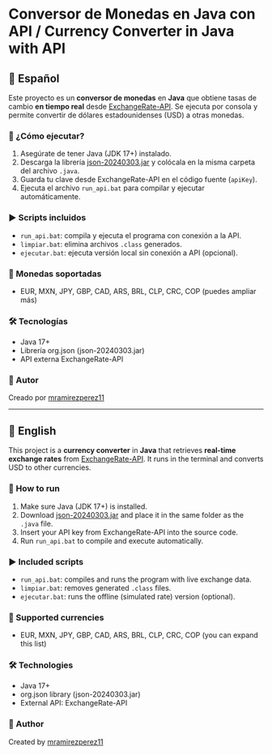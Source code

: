# Conversor de Monedas en Java con API / Currency Converter in Java with API

## 📌 Español

Este proyecto es un **conversor de monedas** en **Java** que obtiene tasas de cambio **en tiempo real** desde [ExchangeRate-API](https://www.exchangerate-api.com/). Se ejecuta por consola y permite convertir de dólares estadounidenses (USD) a otras monedas.

### 🚀 ¿Cómo ejecutar?

1. Asegúrate de tener Java (JDK 17+) instalado.
2. Descarga la librería [json-20240303.jar](https://repo1.maven.org/maven2/org/json/json/20240303/json-20240303.jar) y colócala en la misma carpeta del archivo `.java`.
3. Guarda tu clave desde ExchangeRate-API en el código fuente (`apiKey`).
4. Ejecuta el archivo `run_api.bat` para compilar y ejecutar automáticamente.

### ▶️ Scripts incluidos
- `run_api.bat`: compila y ejecuta el programa con conexión a la API.
- `limpiar.bat`: elimina archivos `.class` generados.
- `ejecutar.bat`: ejecuta versión local sin conexión a API (opcional).

### 💱 Monedas soportadas
- EUR, MXN, JPY, GBP, CAD, ARS, BRL, CLP, CRC, COP (puedes ampliar más)

### 🛠 Tecnologías
- Java 17+
- Librería org.json (json-20240303.jar)
- API externa ExchangeRate-API

### 👤 Autor
Creado por [mramirezperez11](https://github.com/mramirezperez11)

---

## 📌 English

This project is a **currency converter** in **Java** that retrieves **real-time exchange rates** from [ExchangeRate-API](https://www.exchangerate-api.com/). It runs in the terminal and converts USD to other currencies.

### 🚀 How to run

1. Make sure Java (JDK 17+) is installed.
2. Download [json-20240303.jar](https://repo1.maven.org/maven2/org/json/json/20240303/json-20240303.jar) and place it in the same folder as the `.java` file.
3. Insert your API key from ExchangeRate-API into the source code.
4. Run `run_api.bat` to compile and execute automatically.

### ▶️ Included scripts
- `run_api.bat`: compiles and runs the program with live exchange data.
- `limpiar.bat`: removes generated `.class` files.
- `ejecutar.bat`: runs the offline (simulated rate) version (optional).

### 💱 Supported currencies
- EUR, MXN, JPY, GBP, CAD, ARS, BRL, CLP, CRC, COP (you can expand this list)

### 🛠 Technologies
- Java 17+
- org.json library (json-20240303.jar)
- External API: ExchangeRate-API

### 👤 Author
Created by [mramirezperez11](https://github.com/mramirezperez11)

